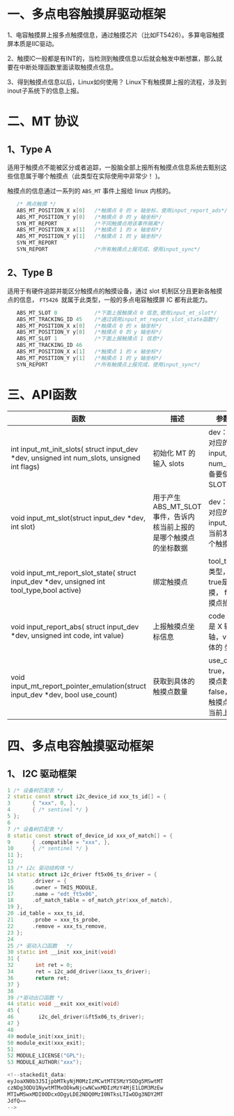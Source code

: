 # 一、多点电容触摸屏驱动框架

1、电容触摸屏上报多点触摸信息，通过触摸芯片（比如FT5426）。多算电容触摸屏本质是IIC驱动。

2、触摸IC一般都是有INT的，当检测到触摸信息以后就会触发中断想赢，那么就要在中断处理函数里面读取触摸点信息。

3、得到触摸点信息以后，Linux如何使用？		Linux下有触摸屏上报的流程，涉及到inout子系统下的信息上报。

# 二、MT 协议
## 1、Type A
适用于触摸点不能被区分或者追踪，一股脑全部上报所有触摸点信息系统去甄别这些信息属于哪个触摸点（此类型在实际使用中非常少！ )。

触摸点的信息通过一系列的 `ABS_MT` 事件上报给 linux 内核的。
```cpp
   /* 两点触摸 */
   ABS_MT_POSITION_X x[0]   /*触摸点 0 的 x 轴坐标，使用input_report_ads*/
   ABS_MT_POSITION_Y y[0]	/*触摸点 0 的 y 轴坐标*/
   SYN_MT_REPORT			/*不同触摸点用该事件隔离*/
   ABS_MT_POSITION_X x[1]	/*触摸点 1 的 x 轴坐标*/
   ABS_MT_POSITION_Y y[1]	/*触摸点 1 的 y 轴坐标*/
   SYN_MT_REPORT
   SYN_REPORT				/*所有触摸点上报完成，使用input_sync*/
```

## 2、Type B
适用于有硬件追踪并能区分触摸点的触摸设备，通过 slot 机制区分且更新各触摸点的信息， `FT5426 `就属于此类型，一般的多点电容触摸屏 IC 都有此能力。
```cpp
   ABS_MT_SLOT 0			/*下面上报触摸点 0 信息,使用input_mt_slot*/
   ABS_MT_TRACKING_ID 45	/*通过调用input_mt_report_slot_state函数*/
   ABS_MT_POSITION_X x[0]	/*触摸点 0 的 x 轴坐标*/
   ABS_MT_POSITION_Y y[0]	/*触摸点 0 的 y 轴坐标*/
   ABS_MT_SLOT 1			/*下面上报触摸点 1 信息*/
   ABS_MT_TRACKING_ID 46
   ABS_MT_POSITION_X x[1]	/*触摸点 1 的 x 轴坐标*/
   ABS_MT_POSITION_Y y[1]	/*触摸点 1 的 y 轴坐标*/
   SYN_REPORT				/*所有触摸点上报完成，使用input_sync*/
```

# 三、API函数
|  函数  |  描述  |  参数/返回值  |
|--------|--------|--------------|
|int input_mt_init_slots( struct input_dev *dev,  unsigned int  num_slots,  unsigned int flags)|初始化 MT 的输入 slots|dev： MT 设备对应的 input_dev， num_slots：设备要使用的 SLOT 数量|
|void input_mt_slot(struct input_dev  *dev, int  slot)|用于产生 ABS_MT_SLOT 事件，告诉内核当前上报的是哪个触摸点的坐标数据|dev： MT 设备对应的 input_dev,slot：当前发送的是哪个触摸点|
|void input_mt_report_slot_state( struct input_dev  *dev, unsigned int tool_type,bool  active)|绑定触摸点|tool_type：触摸类型，active： true是连续触摸， false是触摸点抬起|
|void input_report_abs( struct input_dev  *dev,  unsigned int  code,  int value)|上报触摸点坐标信息|code：要上报的是 X 轴或者 Y 轴，value： 具体的 坐标数据值
|void input_mt_report_pointer_emulation(struct input_dev *dev, bool use_count)|获取到具体的触摸点数量|use_count： true，有效的触摸点数量； false，追踪到的触摸点数量多于当前上报的数量


# 四、多点电容触摸驱动框架
## 1、 I2C 驱动框架
```cpp
1 /* 设备树匹配表 */  
2 static const struct i2c_device_id xxx_ts_id[] = {  
3 		{ "xxx", 0, },  
4 		{ /* sentinel */ }  
5 };  
6 
7 /* 设备树匹配表 */  
8 static const struct of_device_id xxx_of_match[] = {  
9 		{ .compatible = "xxx", },  
10	    { /* sentinel */ }  
11 };  
12  
13 /* i2c 驱动结构体 */  
14 static struct i2c_driver ft5x06_ts_driver = {  
15      .driver = {  
16      .owner = THIS_MODULE,  
17      .name = "edt_ft5x06",  
18      .of_match_table = of_match_ptr(xxx_of_match),  
19 },  
20 .id_table = xxx_ts_id,  
21      .probe = xxx_ts_probe,
22      .remove = xxx_ts_remove,
23 };  
24  
25 /* 驱动入口函数   */  
30 static int __init xxx_init(void)  
31 {  
32		 int ret = 0;  
34		 ret = i2c_add_driver(&xxx_ts_driver);  
36	     return ret;  
37 }  
38  
39 /*驱动出口函数 */  
44 static void __exit xxx_exit(void)  
45 {  
46		  i2c_del_driver(&ft5x06_ts_driver);  
47 }  
48  
49 module_init(xxx_init);  
50 module_exit(xxx_exit);  
51
52 MODULE_LICENSE("GPL");  
53 MODULE_AUTHOR("xxx");

<!--stackedit_data:
eyJoaXN0b3J5IjpbMTkyNjM0MzIzMCwtMTE5MzY5ODg5MSwtMT
czNDg3ODU1NywtMTMxODkwNjcwNCwxMDIzMzY4MjE1LDM3MzEw
MTIwMSwxMDI0ODcxODgyLDE2NDQ0MzI0NTksLTIwODg3NDY2MT
JdfQ==
-->